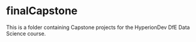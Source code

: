 # finalCapstone

This is a folder containing Capstone projects for the HyperionDev DfE Data Science course.
